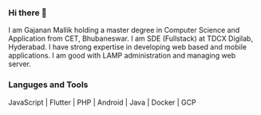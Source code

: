 ### Hi there 👋

I am Gajanan Mallik holding a master degree in Computer Science and Application from CET, Bhubaneswar. I am SDE (Fullstack) at TDCX Digilab, Hyderabad. I have strong expertise in developing web based and mobile applications. I am good with LAMP administration and managing web server.

### Languges and Tools

  JavaScript | Flutter | PHP | Android | Java | Docker | GCP 


<!--
**dev-gajanan/dev-gajanan** is a ✨ _special_ ✨ repository because its `README.md` (this file) appears on your GitHub profile.

Here are some ideas to get you started:

- 🔭 I’m currently working on ...
- 🌱 I’m currently learning ...
- 👯 I’m looking to collaborate on ...
- 🤔 I’m looking for help with ...
- 💬 Ask me about ...
- 📫 How to reach me: ...
- 😄 Pronouns: ...
- ⚡ Fun fact: ...
-->
